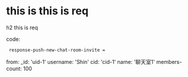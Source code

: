 # this is this is req

h2 this is req

code:

     response-push-new-chat-room-invite =
  from:
    _id: 'uid-1'
    username: 'Shin'
  cid: 'cid-1'
  name: '聊天室1'
  members-count: 100


